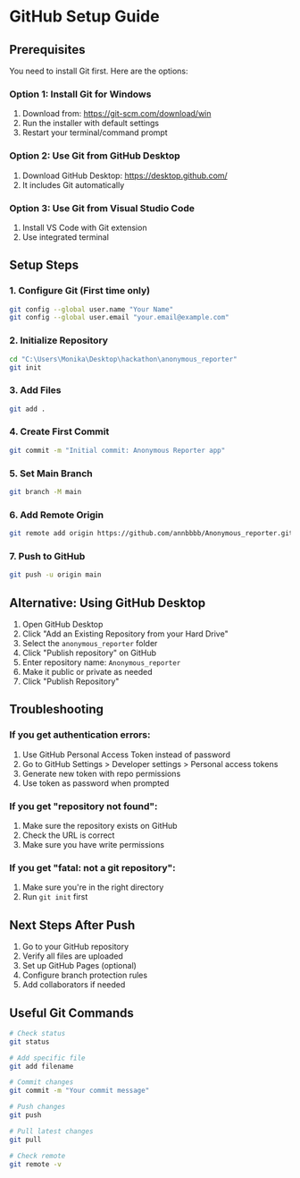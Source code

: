 # GitHub Setup Guide

## Prerequisites

You need to install Git first. Here are the options:

### Option 1: Install Git for Windows
1. Download from: https://git-scm.com/download/win
2. Run the installer with default settings
3. Restart your terminal/command prompt

### Option 2: Use Git from GitHub Desktop
1. Download GitHub Desktop: https://desktop.github.com/
2. It includes Git automatically

### Option 3: Use Git from Visual Studio Code
1. Install VS Code with Git extension
2. Use integrated terminal

## Setup Steps

### 1. Configure Git (First time only)
```bash
git config --global user.name "Your Name"
git config --global user.email "your.email@example.com"
```

### 2. Initialize Repository
```bash
cd "C:\Users\Monika\Desktop\hackathon\anonymous_reporter"
git init
```

### 3. Add Files
```bash
git add .
```

### 4. Create First Commit
```bash
git commit -m "Initial commit: Anonymous Reporter app"
```

### 5. Set Main Branch
```bash
git branch -M main
```

### 6. Add Remote Origin
```bash
git remote add origin https://github.com/annbbbb/Anonymous_reporter.git
```

### 7. Push to GitHub
```bash
git push -u origin main
```

## Alternative: Using GitHub Desktop

1. Open GitHub Desktop
2. Click "Add an Existing Repository from your Hard Drive"
3. Select the `anonymous_reporter` folder
4. Click "Publish repository" on GitHub
5. Enter repository name: `Anonymous_reporter`
6. Make it public or private as needed
7. Click "Publish Repository"

## Troubleshooting

### If you get authentication errors:
1. Use GitHub Personal Access Token instead of password
2. Go to GitHub Settings > Developer settings > Personal access tokens
3. Generate new token with repo permissions
4. Use token as password when prompted

### If you get "repository not found":
1. Make sure the repository exists on GitHub
2. Check the URL is correct
3. Make sure you have write permissions

### If you get "fatal: not a git repository":
1. Make sure you're in the right directory
2. Run `git init` first

## Next Steps After Push

1. Go to your GitHub repository
2. Verify all files are uploaded
3. Set up GitHub Pages (optional)
4. Configure branch protection rules
5. Add collaborators if needed

## Useful Git Commands

```bash
# Check status
git status

# Add specific file
git add filename

# Commit changes
git commit -m "Your commit message"

# Push changes
git push

# Pull latest changes
git pull

# Check remote
git remote -v
```
